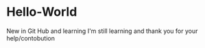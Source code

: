 # Hello-World
New in Git Hub and learning
I'm still learning and thank you for your help/contobution
